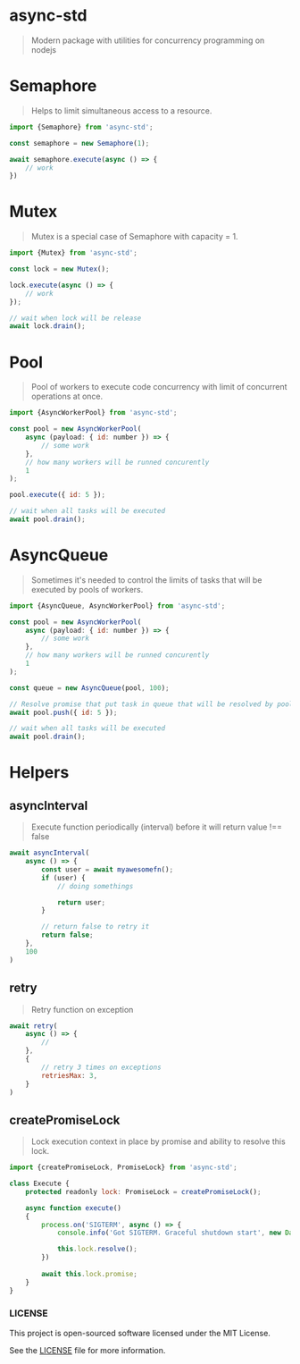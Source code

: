 async-std
=========

> Modern package with utilities for concurrency programming on nodejs 

# Semaphore

> Helps to limit simultaneous access to a resource.

```javascript
import {Semaphore} from 'async-std';

const semaphore = new Semaphore(1);

await semaphore.execute(async () => {
    // work
})
```

# Mutex

> Mutex is a special case of Semaphore with capacity = 1.

```javascript
import {Mutex} from 'async-std';

const lock = new Mutex();

lock.execute(async () => {
    // work
});

// wait when lock will be release
await lock.drain();
```

# Pool

> Pool of workers to execute code concurrency with limit of concurrent operations at once.

```javascript
import {AsyncWorkerPool} from 'async-std';

const pool = new AsyncWorkerPool(
    async (payload: { id: number }) => {
        // some work
    },
    // how many workers will be runned concurently
    1
);

pool.execute({ id: 5 });

// wait when all tasks will be executed
await pool.drain();
```

# AsyncQueue

> Sometimes it's needed to control the limits of tasks that will be executed by pools of workers.

```javascript
import {AsyncQueue, AsyncWorkerPool} from 'async-std';

const pool = new AsyncWorkerPool(
    async (payload: { id: number }) => {
        // some work
    },
    // how many workers will be runned concurently
    1
);

const queue = new AsyncQueue(pool, 100);

// Resolve promise that put task in queue that will be resolved by pool of workers
await pool.push({ id: 5 });

// wait when all tasks will be executed
await pool.drain();
```

# Helpers

## asyncInterval

> Execute function periodically (interval) before it will return value !== false

```javascript
await asyncInterval(
    async () => {
        const user = await myawesomefn();
        if (user) {
            // doing somethings

            return user;
        }

        // return false to retry it
        return false;
    },
    100
)
```

## retry

> Retry function on exception

```javascript
await retry(
    async () => {
        //
    },
    {
        // retry 3 times on exceptions
        retriesMax: 3,
    }
)
```

## createPromiseLock

> Lock execution context in place by promise and ability to resolve this lock.

```javascript
import {createPromiseLock, PromiseLock} from 'async-std';

class Execute {
    protected readonly lock: PromiseLock = createPromiseLock();

    async function execute()
    {
        process.on('SIGTERM', async () => {
            console.info('Got SIGTERM. Graceful shutdown start', new Date().toISOString());

            this.lock.resolve();
        })
        
        await this.lock.promise;
    }
}
```

### LICENSE

This project is open-sourced software licensed under the MIT License.

See the [LICENSE](LICENSE) file for more information.
